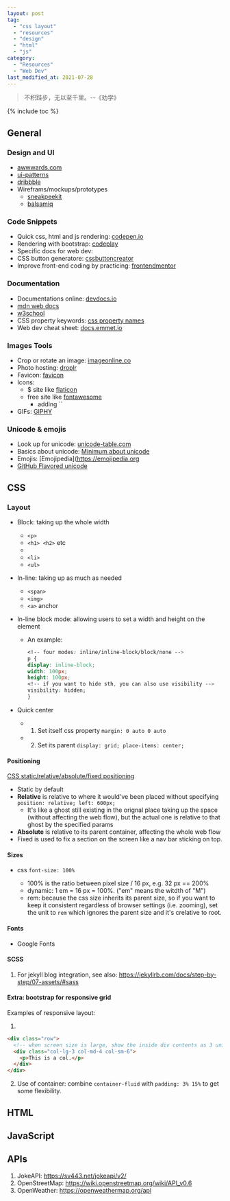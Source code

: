```yaml
---
layout: post
tag:
  - "css layout"
  - "resources"
  - "design"
  - "html"
  - "js"
category:
  - "Resources"
  - "Web Dev"
last_modified_at: 2021-07-28
---
```


> 不积跬步，无以至千里。--《劝学》

{% include toc %}

## General

### Design and UI

- [awwwards.com](https://awwwards.com/websites)
- [ui-patterns]()
- [dribbble](https://dribbble.com)
- Wireframs/mockups/prototypes
  - [sneakpeekit](https://sneakpeekit.com)
  - [balsamiq](https://balsamiq.cloud)

### Code Snippets

- Quick css, html and js rendering: [codepen.io](https://codepen.io/pen/)
- Rendering with bootstrap: [codeplay](https://codeplay.com)
- Specific docs for web dev:
- CSS button generatore: [cssbuttoncreator](https://cssbuttoncreator.com)
- Improve front-end coding by practicing: [frontendmentor](https://www.frontendmentor.io)

### Documentation

- Documentations online: [devdocs.io](https://devdocs.io)
- [mdn web docs](https://developer.mozilla.org/en-US/)
- [w3school](https://www.w3schools.com)
- CSS property keywords: [css property names](https://developer.mozilla.org/en-US/docs/Web/CSS/Reference#index)
- Web dev cheat sheet: [docs.emmet.io](https://docs.emmet.io/cheat-sheet/)

### Images Tools

- Crop or rotate an image: [imageonline.co](https://crop-circle.imageonline.co/)
- Photo hosting: [droplr]()
- Favicon: [favicon](https://www.favicon.cc)
- Icons:
  - $ site like [flaticon](https://www.flaticon.com)
  - free site like [fontawesome](https://fontawesome.com)
    - adding ``
- GIFs: [GIPHY](https://giphy.com)

### Unicode & emojis

- Look up for unicode: [unicode-table.com](https://unicode-table.com/en/)
- Basics about unicode: [Minimum about unicode](https://www.joelonsoftware.com/2003/10/08/the-absolute-minimum-every-software-developer-absolutely-positively-must-know-about-unicode-and-character-sets-no-excuses/)
- Emojis: [Emojipedia](https://emojipedia.org
- [GitHub Flavored unicode](https://github.com/ikatyang/emoji-cheat-sheet/blob/master/README.md)

## CSS

### Layout

- Block: taking up the whole width

  - `<p>`
  - `<h1> <h2>` etc
  - <div>
  - `<li>`
  - `<ul>`

- In-line: taking up as much as needed

  - `<span>`
  - `<img>`
  - `<a>` anchor

- In-line block mode: allowing users to set a width and height on the element

  - An example:
    ```css
    <!-- four modes: inline/inline-block/block/none -->
    p {
    display: inline-block;
    width: 100px;
    height: 100px;
    <!-- if you want to hide sth, you can also use visibility -->
    visibility: hidden;
    }
    ```

- Quick center
  - 1. Set itself css property `margin: 0 auto 0 auto`
  - 2. Set its parent `display: grid; place-items: center;`

#### Positioning

[ CSS static/relative/absolute/fixed positioning ](https://developer.mozilla.org/en-US/docs/Web/CSS/position)

- Static by default
- **Relative** is relative to where it would've been placed without specifying `position: relative; left: 600px;`
  - It's like a ghost still existing in the orignal place taking up the space (without affecting the web flow), but the actual one is relative to that ghost by the specified params
- **Absolute** is relative to its parent container, affecting the whole web flow
- Fixed is used to fix a section on the screen like a nav bar sticking on top.

#### Sizes

- css `font-size: 100%`

  - 100% is the ratio between pixel size / 16 px, e.g. 32 px == 200%
  - dynamic: 1 em = 16 px = 100%. ("em" means the witdth of "M")
  - rem: because the css size inherits its parent size, so if you want to keep it consistent regardless of browser settings (i.e. zooming), set the unit to `rem` which ignores the parent size and it's crelative to root.

#### Fonts

- Google Fonts

#### SCSS

1. For jekyll blog integration, see also: https://jekyllrb.com/docs/step-by-step/07-assets/#sass

#### Extra: bootstrap for responsive grid

Examples of responsive layout:

1.

```html
<div class="row">
  <!-- when screen size is large, show the inside div contents as 3 units out of 12 units; likewise for medium and small sizes, but with 4/12 and 6/12 of the screen width -->
  <div class="col-lg-3 col-md-4 col-sm-6">
    <p>This is a col.</p>
  </div>
</div>
```

2. Use of container: combine `container-fluid` with `padding: 3% 15%` to get some flexibility.

## HTML

## JavaScript

## APIs

1. JokeAPI: https://sv443.net/jokeapi/v2/
2. OpenStreetMap: https://wiki.openstreetmap.org/wiki/API_v0.6
3. OpenWeather: https://openweathermap.org/api
